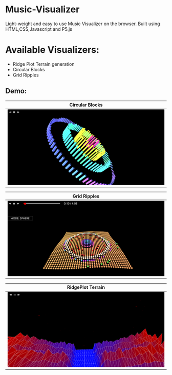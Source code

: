 # Music-Visualizer
Light-weight and easy to use Music Visualizer on the browser.
Built using HTML,CSS,Javascript and P5.js

# Available Visualizers:
- Ridge Plot Terrain generation
- Circular Blocks
- Grid Ripples

## Demo:

| Circular Blocks   | 
| ----------------- | 
| ![CircularBlocks](assets/READMEassets/CircularBlocks.png?raw=true "Circular Blocks") | 

| Grid Ripples      | 
| ----------------- | 
| ![GridRipples](assets/READMEassets/GridRipples.png?raw=true "Grid Ripples") | 

| RidgePlot Terrain | 
| ----------------- | 
| ![RidgePlotTerrain](assets/READMEassets/RidgePlot.png?raw=true "RidgePlot Terrain") | 
